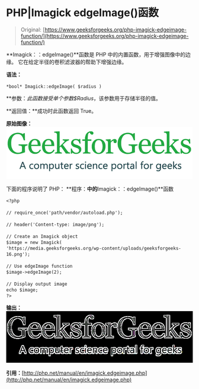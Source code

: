 # PHP|Imagick edgeImage()函数

> Original: [https://www.geeksforgeeks.org/php-imagick-edgeimage-function/](https://www.geeksforgeeks.org/php-imagick-edgeimage-function/)

**Imagick：：edgeImage()**函数是 PHP 中的内置函数，用于增强图像中的边缘。 它在给定半径的卷积滤波器的帮助下增强边缘。

**语法：**

```
*bool* Imagick::edgeImage( $radius )
```

**参数：**此函数接受单个参数*$Radius*，该参数用于存储半径的值。

**返回值：**成功时此函数返回 True。

**原始图像：**
![](img/2aee72e5320a85a6e747db7b6fa1345f.png)

下面的程序说明了 PHP：
**程序：**中的**Imagick：：edgeImage()**函数

```
<?php 

// require_once('path/vendor/autoload.php'); 

// header('Content-type: image/png');

// Create an Imagick object
$image = new Imagick(
'https://media.geeksforgeeks.org/wp-content/uploads/geeksforgeeks-16.png');

// Use edgeImage function
$image->edgeImage(2);

// Display output image
echo $image;
?>
```

**输出：**
![](img/756ba8326e76c82a5bd84b3e3fb6eb7f.png)

**引用：**[http://php.net/manual/en/imagick.edgeimage.php](http://php.net/manual/en/imagick.edgeimage.php)